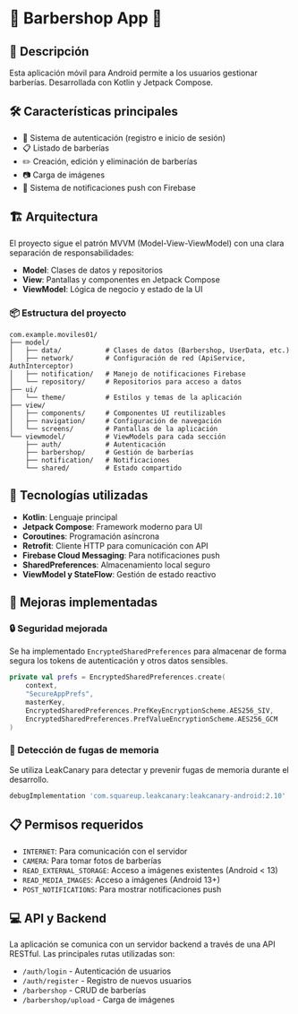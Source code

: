 # 💈 Barbershop App 💈

## 📱 Descripción

Esta aplicación móvil para Android permite a los usuarios gestionar barberías. Desarrollada con Kotlin y Jetpack Compose.

## 🛠️ Características principales

- 🔐 Sistema de autenticación (registro e inicio de sesión)
- 📋 Listado de barberías
- ✏️ Creación, edición y eliminación de barberías
- 📷 Carga de imágenes
- 🔔 Sistema de notificaciones push con Firebase

## 🏗️ Arquitectura

El proyecto sigue el patrón MVVM (Model-View-ViewModel) con una clara separación de responsabilidades:

- **Model**: Clases de datos y repositorios
- **View**: Pantallas y componentes en Jetpack Compose
- **ViewModel**: Lógica de negocio y estado de la UI

### 📦 Estructura del proyecto

```
com.example.moviles01/
├── model/
│   ├── data/           # Clases de datos (Barbershop, UserData, etc.)
│   ├── network/        # Configuración de red (ApiService, AuthInterceptor)
│   ├── notification/   # Manejo de notificaciones Firebase
│   └── repository/     # Repositorios para acceso a datos
├── ui/
│   └── theme/          # Estilos y temas de la aplicación
├── view/
│   ├── components/     # Componentes UI reutilizables
│   ├── navigation/     # Configuración de navegación
│   └── screens/        # Pantallas de la aplicación
└── viewmodel/          # ViewModels para cada sección
    ├── auth/           # Autenticación
    ├── barbershop/     # Gestión de barberías
    ├── notification/   # Notificaciones
    └── shared/         # Estado compartido
```

## 🔧 Tecnologías utilizadas

- **Kotlin**: Lenguaje principal
- **Jetpack Compose**: Framework moderno para UI
- **Coroutines**: Programación asíncrona
- **Retrofit**: Cliente HTTP para comunicación con API
- **Firebase Cloud Messaging**: Para notificaciones push
- **SharedPreferences**: Almacenamiento local seguro
- **ViewModel y StateFlow**: Gestión de estado reactivo

## 🚀 Mejoras implementadas

### 🔒 Seguridad mejorada

Se ha implementado `EncryptedSharedPreferences` para almacenar de forma segura los tokens de autenticación y otros datos sensibles.

```kotlin
private val prefs = EncryptedSharedPreferences.create(
    context,
    "SecureAppPrefs",
    masterKey,
    EncryptedSharedPreferences.PrefKeyEncryptionScheme.AES256_SIV,
    EncryptedSharedPreferences.PrefValueEncryptionScheme.AES256_GCM
)
```

### 🧠 Detección de fugas de memoria

Se utiliza LeakCanary para detectar y prevenir fugas de memoria durante el desarrollo.

```gradle
debugImplementation 'com.squareup.leakcanary:leakcanary-android:2.10'
```

## 📋 Permisos requeridos

- `INTERNET`: Para comunicación con el servidor
- `CAMERA`: Para tomar fotos de barberías
- `READ_EXTERNAL_STORAGE`: Acceso a imágenes existentes (Android < 13)
- `READ_MEDIA_IMAGES`: Acceso a imágenes (Android 13+)
- `POST_NOTIFICATIONS`: Para mostrar notificaciones push

## 💻 API y Backend

La aplicación se comunica con un servidor backend a través de una API RESTful. Las principales rutas utilizadas son:

- `/auth/login` - Autenticación de usuarios
- `/auth/register` - Registro de nuevos usuarios
- `/barbershop` - CRUD de barberías
- `/barbershop/upload` - Carga de imágenes

